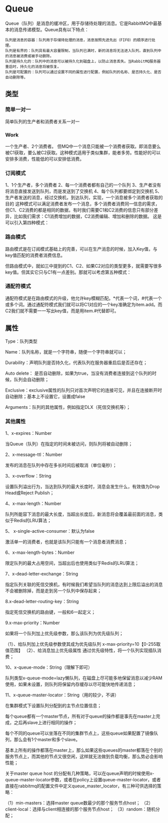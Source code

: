 # Queue

Queue（队列）是消息的缓冲区，用于存储待处理的消息。它是RabbitMQ中最基本的消息传递模型。Queue具有以下特点：

    队列是消息的容器：队列用于存储待处理的消息，消息按照先进先出（FIFO）的顺序进行处理。
    队列是有界的：队列具有最大容量限制，当队列已满时，新的消息将无法进入队列，直到队列中的消息被消费或被手动删除。
    队列是持久化的：队列中的消息可以被持久化到磁盘上，以防止消息丢失。当RabbitMQ服务器重启时，持久化的消息将被恢复。
    队列是可配置的：队列可以通过设置不同的属性进行配置，例如队列的名称、是否持久化、是否自动删除等。

## 类型

### 简单一对一

简单队列的生产者和消费者关系一对一

### Work

一个生产者、2个消费者。
但MQ中一个消息只能被一个消费者获取。即消息要么被C1获取，要么被C2获取。这种模式适用于类似集群，能者多劳。性能好的可以安排多消费，性能低的可以安排低消费。

### 订阅模式

1、1个生产者，多个消费者
2、每一个消费者都有自己的一个队列
3、生产者没有将消息直接发送到队列，而是发送到了交换机
4、每个队列都要绑定到交换机
5、生产者发送的消息，经过交换机，到达队列，实现，一个消息被多个消费者获取的目的
这种模式可以满足消费者发布一个消息，多个消费者消费同一信息的需求，但C1、C2消费的都是相同的数据，有时我们需要C1和C2消费的信息只有部分差异，比如我们需求：C1消费增加的数据，C2消费编辑、增加和删除的数据。
这是可以引入第四种模式：

### 路由模式

路由模式是在订阅模式基础上的完善，可以在生产消息的时候，加入Key值，与key值匹配的消费者消费信息。

但路由模式中，就如三中提到的C1、C2、如果C2对应的类型更多，就需要写很多key值。但其实它只与C1有一点差别。那就可以考虑第五种模式：

### 通配符模式

通配符模式是在路由模式的升级，他允许key模糊匹配。*代表一个词，#代表一个或多个词。通过通配符模式我们就可以将C1对应的一个key准确定为item.add。而C2我们就不需要一一写出key值，而是用item.#代替即可。

## 属性

​Type：队列类型

Name：队列名称，就是一个字符串，随便一个字符串就可以；

Durability：声明队列是否持久化，代表队列在服务器重启后是否还存在；

Auto delete： 是否自动删除，如果为true，当没有消费者连接到这个队列的时候，队列会自动删除；

Exclusive：exclusive属性的队列只对首次声明它的连接可见，并且在连接断开时自动删除；基本上不设置它，设置成false ​

Arguments：队列的其他属性，例如指定DLX（死信交换机等）；

### 其他属性

1、x-expires：Number

当Queue（队列）在指定的时间未被访问，则队列将被自动删除；

2、x-message-ttl：Number

发布的消息在队列中存在多长时间后被取消（单位毫秒）；

3、x-overflow：String

设置队列溢出行为，当达到队列的最大长度时，消息会发生什么，有效值为Drop Head或Reject Publish；

4、x-max-length：Number

队列所能容下消息的最大长度，当超出长度后，新消息将会覆盖最前面的消息，类似于Redis的LRU算法；

5、 x-single-active-consumer：默认为false

激活单一的消费者，也就是该队列只能有一个消息者消费消息；

6、x-max-length-bytes：Number

限定队列的最大占用空间，当超出后也使用类似于Redis的LRU算法；

7、x-dead-letter-exchange：String

指定队列关联的死信交换机，有时候我们希望当队列的消息达到上限后溢出的消息不会被删除掉，而是走到另一个队列中保存起来；

8.x-dead-letter-routing-key：String

指定死信交换机的路由键，一般和6一起定义；

9.x-max-priority：Number

如果将一个队列加上优先级参数，那么该队列为优先级队列；

（1）、给队列加上优先级参数使其成为优先级队列 x-max-priority=10【0-255取值范围】 
（2）、给消息加上优先级属性 通过优先级特性，将一个队列实现插队消费；

10、x-queue-mode：String（理解下即可）

队列类型x-queue-mode=lazy懒队列，在磁盘上尽可能多地保留消息以减少RAM使用，如果未设置，则队列将保留内存缓存以尽可能快地传递消息；

11、x-queue-master-locator：String（用的较少，不讲）

在集群模式下设置队列分配到的主节点位置信息；

每个queue都有一个master节点，所有对于queue的操作都是事先在master上完成，之后再slave上进行相同的操作；

每个不同的queue可以坐落在不同的集群节点上，这些queue如果配置了镜像队列，那么会有1个master和多个slave。

基本上所有的操作都落在master上，那么如果这些queues的master都落在个别的服务节点上，而其他的节点又很空闲，这样就无法做到负载均衡，那么势必会影响性能；

关于master queue host 的分配有几种策略，可以在queue声明的时候使用x-queue-master-locator参数，或者在policy上设置queue-master-locator，或者直接在rabbitmq的配置文件中定义queue_master_locator，有三种可供选择的策略：

（1）min-masters：选择master queue数最少的那个服务节点host；
（2）client-local：选择与client相连接的那个服务节点host；
（3）random：随机分配；

